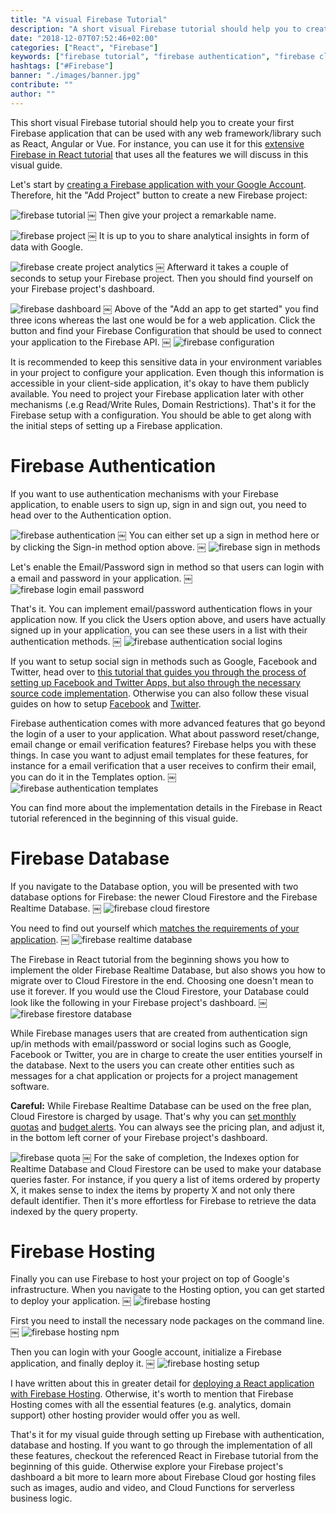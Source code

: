 ```yaml
---
title: "A visual Firebase Tutorial"
description: "A short visual Firebase tutorial should help you to create your first Firebase application that can be used with any web framework/library such as React, Angular or Vue ..."
date: "2018-12-07T07:52:46+02:00"
categories: ["React", "Firebase"]
keywords: ["firebase tutorial", "firebase authentication", "firebase cloud firestore", "firestore", "firebase realtime database", "firebase hosting"]
hashtags: ["#Firebase"]
banner: "./images/banner.jpg"
contribute: ""
author: ""
---
```


<Sponsorship />

<ReactFirebaseBook />

This short visual Firebase tutorial should help you to create your first Firebase application that can be used with any web framework/library such as React, Angular or Vue. For instance, you can use it for this [extensive Firebase in React tutorial](/complete-firebase-authentication-react-tutorial/) that uses all the features we will discuss in this visual guide.

Let's start by [creating a Firebase application with your Google Account](https://console.firebase.google.com). Therefore, hit the "Add Project" button to create a new Firebase project: 

![firebase tutorial](./images/banner.jpg)
￼
Then give your project a remarkable name.

![firebase project](./images/firebase-project.jpg)
￼
It is up to you to share analytical insights in form of data with Google.

![firebase create project analytics](./images/firebase-create-project-analytics.jpg)
￼
Afterward it takes a couple of seconds to setup your Firebase project. Then you should find yourself on your Firebase project's dashboard.

![firebase dashboard](./images/firebase-dashboard.jpg)
￼
Above of the "Add an app to get started" you find three icons whereas the last one would be for a web application. Click the button and find your Firebase Configuration that should be used to connect your application to the Firebase API.
￼
![firebase configuration](./images/firebase-configuration.jpg)

It is recommended to keep this sensitive data in your environment variables in your project to configure your application. Even though this information is accessible in your client-side application, it's okay to have them publicly available. You need to project your Firebase application later with other mechanisms (.e.g Read/Write Rules, Domain Restrictions). That's it for the Firebase setup with a configuration. You should be able to get along with the initial steps of setting up a Firebase application. 

# Firebase Authentication

If you want to use authentication mechanisms with your Firebase application, to enable users to sign up, sign in and sign out, you need to head over to the Authentication option.

![firebase authentication](./images/firebase-authentication.jpg)
￼
You can either set up a sign in method here or by clicking the Sign-in method option above.
￼
![firebase sign in methods](./images/firebase-sign-in-methods.jpg)

Let's enable the Email/Password sign in method so that users can login with a email and password in your application.
￼
![firebase login email password](./images/firebase-login-email-password.jpg)

That's it. You can implement email/password authentication flows in your application now. If you click the Users option above, and users have actually signed up in your application, you can see these users in a list with their authentication methods.
￼
![firebase authentication social logins](./images/firebase-authentication-social-logins.jpg)

If you want to setup social sign in methods such as Google, Facebook and Twitter, head over to [this tutorial that guides you through the process of setting up Facebook and Twitter Apps, but also through the necessary source code implementation](/react-firebase-social-login/). Otherwise you can also follow these visual guides on how to setup [Facebook](/firebase-facebook-login/) and [Twitter](/firebase-twitter-login/).

Firebase authentication comes with more advanced features that go beyond the login of a user to your application. What about password reset/change, email change or email verification features? Firebase helps you with these things. In case you want to adjust email templates for these features, for instance for a email verification that a user receives to confirm their email, you can do it in the Templates option.
￼
![firebase authentication templates](./images/firebase-authentication-templates.jpg)

You can find more about the implementation details in the Firebase in React tutorial referenced in the beginning of this visual guide.

# Firebase Database

If you navigate to the Database option, you will be presented with two database options for Firebase: the newer Cloud Firestore and the Firebase Realtime Database.
￼
![firebase cloud firestore](./images/firebase-cloud-firestore.jpg)

You need to find out yourself which [matches the requirements of your application](https://firebase.google.com/docs/database/rtdb-vs-firestore).
￼
![firebase realtime database](./images/firebase-realtime-database.jpg)

The Firebase in React tutorial from the beginning shows you how to implement the older Firebase Realtime Database, but also shows you how to migrate over to Cloud Firestore in the end. Choosing one doesn't mean to use it forever. If you would use the Cloud Firestore, your Database could look like the following in your Firebase project's dashboard.
￼
![firebase firestore database](./images/firebase-firestore-database.jpg)

While Firebase manages users that are created from authentication sign up/in methods with email/password or social logins such as Google, Facebook or Twitter, you are in charge to create the user entities yourself in the database. Next to the users you can create other entities such as messages for a chat application or projects for a project management software.

**Careful:** While Firebase Realtime Database can be used on the free plan, Cloud Firestore is charged by usage. That's why you can [set monthly quotas](https://firebase.google.com/docs/firestore/quotas) and [budget alerts](https://cloud.google.com/billing/docs/how-to/budgets). You can always see the pricing plan, and adjust it, in the bottom left corner of your Firebase project's dashboard.

![firebase quota](./images/firebase-quota.jpg)
￼
For the sake of completion, the Indexes option for Realtime Database and Cloud Firestore can be used to make your database queries faster. For instance, if you query a list of items ordered by property X, it makes sense to index the items by property X and not only there default identifier. Then it's more effortless for Firebase to retrieve the data indexed by the query property.

# Firebase Hosting

Finally you can use Firebase to host your project on top of Google's infrastructure. When you navigate to the Hosting option, you can get started to deploy your application.
￼
![firebase hosting](./images/firebase-hosting.jpg)

First you need to install the necessary node packages on the command line.
￼
![firebase hosting npm](./images/firebase-hosting-npm.jpg)

Then you can login with your Google account, initialize a Firebase application, and finally deploy it.
￼
![firebase hosting setup](./images/firebase-hosting-setup.jpg)

I have written about this in greater detail for [deploying a React application with Firebase Hosting](/firebase-deploy-react-js/). Otherwise, it's worth to mention that Firebase Hosting comes with all the essential features (e.g. analytics, domain support) other hosting provider would offer you as well.

That's it for my visual guide through setting up Firebase with authentication, database and hosting. If you want to go through the implementation of all these features, checkout the referenced React in Firebase tutorial from the beginning of this guide. Otherwise explore your Firebase project's dashboard a bit more to learn more about Firebase Cloud gor hosting files such as images, audio and video, and Cloud Functions for serverless business logic.
